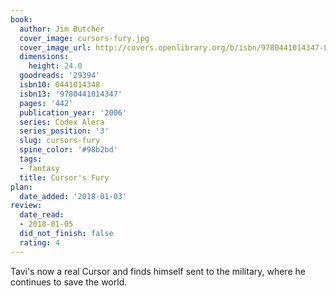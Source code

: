 ```yaml
---
book:
  author: Jim Butcher
  cover_image: cursors-fury.jpg
  cover_image_url: http://covers.openlibrary.org/b/isbn/9780441014347-L.jpg
  dimensions:
    height: 24.0
  goodreads: '29394'
  isbn10: 0441014348
  isbn13: '9780441014347'
  pages: '442'
  publication_year: '2006'
  series: Codex Alera
  series_position: '3'
  slug: cursors-fury
  spine_color: '#98b2bd'
  tags:
  - fantasy
  title: Cursor's Fury
plan:
  date_added: '2018-01-03'
review:
  date_read:
  - 2018-01-05
  did_not_finish: false
  rating: 4
---
```


Tavi's now a real Cursor and finds himself sent to the military, where he continues to save the world.
